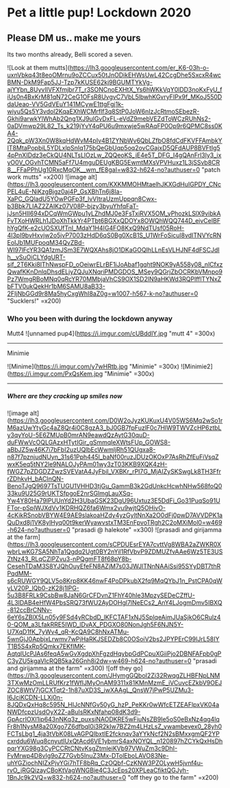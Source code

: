 # Pet a little pup! Lockdown 2020

## Please DM us.. make me yours
Its two months already, Belli scored a seven.

![Look at them mutts](https://lh3.googleusercontent.com/er_K6-03h-o-uxnVbkq43t8eoOMrnu9oZCCux50tJnODikEHWsUwL42CcgDhe5SxcxR4wcBMN-DkM9Fap5JJ-Tzp7kKUSE62kj9BGUMTYkVg-ajYYbn_8UyvIIVFXfmjbr7T_r3SONCnoEXHtX_Ys6hWKkVqY0lDD3noKxFyU_fiUs0n4BxKrM81qN72CeG1OFsR8UvgvC7VbL5lbwhKGvryFIPx9f_MKoJ550DdaUeao-VV5GdVEuY141MCywE1ttgFgj1k-wiyu5Qs5Y3vdol2KqaEXhWCMrflf3q8StP0JoW6nIzJcRtmoSEbezR-Gkhi9arwkYlWhAb2Qng1XJ9ulGvDxFL-eVdZ9mebVEZdToWCzRUhNs2-0aDVmwp29L82_Ts_k219jYvY4qPU6u9mxwje5wRAqFP0Op9r6QPMC8ss0KA4-2Qqk_pW3Xn0W8kqHdWvM4pIv4B1ZYNbWv6QbLZfbO8fdCdFKVFFAmbkYIT8MtaPopbiL5YDLxlpSnIq175bQeGbUqp5oq2ovCGajxD5QFdAUP8BVFtIg54pPnXIDdz3eCkQU4NLTsLlOzLw_ZQQeoKS_jE4e5T_DFG_I4gQAnFrl3ly3_ixyO0V_OGvhTCMN5aFf7U4mguDEUgKBG5EwmtMXsVPVHuxz1L3jSSvb8CR8__FFaPPhUg10RxcMqOK__wm_fE8gaI=w832-h624-no?authuser=0
 "patch work mutts" =x200) ![image alt](https://lh3.googleusercontent.com/KXKMMOHMtaelhJKXGdHuIGPDY_CNcPEL4uE-NiKzgBjgz0aj4P_GsXBhTn6j8Ia-XaPC_GQladU5YOwPGFp3f_lvVItraUzmUppqn8Cwx-b3Bbk7LIAZ2ZAIKz07V08P-bjzy3byuYhfqFaT-jJsn5HII694xDCqWmGWpu1yLZhdMJ0e3FsTxiRVX5OM_yPhozkLSlX9vibkAFvTXoHWRLh1JDoXhTkkYr4PTbt6BGXxQDOYx8OWQhWQQ744D_eivCeIBFhYgQfK-e2cUOSXUfTnI_MdaY1H4IG4FO8KxQ9NdTUsf05RoH-4l3pI9bvHxvjw2o5jvP7003zHdD6qS0Bg0XcB1S_U1WrFoSicul8vdITNVYcRNEoIJb1MUFpoqM34QvZBd-WI97lFcYR3QA1zmJSm3E7WQXAhs8jO1DKaGOQIhLLnEsVLHJNF4dFSCJdIh__vSuOiCLYdgURT-sif_2T6Kki8IThNwspFD_oOeiwrELrBF1iJoAbaf1gqht9NOK9yA558y08_nlCfxzQwafKKnDnlqDhsdELjyZQJuXNqriPMDGDOS_MSey9QGrjZbOCRKbVMnpo9Pz7WmgRBoMNq0qRcYR70MMbjaVhCS9OX1SD2lN9aHKWd3RQPlfflTYNxZbFTV0ukQekHr1bM6SAMU8aB33-2FIjNbGGd9r8Ma5hyCxgWhI8aZ0g=w1007-h567-k-no?authuser=0 "Sucklers!" =x200) 

### Who you been with during the lockdown anyway

Mutt4
![unnamed pup4](https://i.imgur.com/cUBddIY.jpg "mutt 4" =300x)

---

Minimie

![Minime](https://i.imgur.com/y7wHRtb.jpg "Minimie" =300x) ![Minimie2](https://i.imgur.com/PxQsKem.jpg "Minimie" =300x)


---

##### Where are they cracking up smiles now
![image alt](https://lh3.googleusercontent.com/D0W2oJyzKUKuxU4V05WS6Mq2wSo1rM6azUwYtyGc4aZ8Qr4i0C8gzA3_bJ0GB7fpFuzlF0c7HlW9TWVZcHP6ztbLy3qyYoU-5E6ZMUpB0mrAN9eawdQzAytG30quD-duFWwVcOQLGAzxHTytIGir_gSmmqIeXWtsFUp_GOWS8-aBbJZ5w46K7i7bFbI2uzUQlbEcWwmljRh51QUgxa8-n87f7pznjudNUyn_31s61Pph445l_baNf00ruzJDUzOKOxP7AsRhZfEuFiVsqZwxK5eq5tNY2le9NALOJyPAm01wy3zT03KKB9XQK4zH-fWGZ7pZDGDZZwzSVEVatA4JyFbil_VXBKr_rPI7G_MjAIZySKSwgLk8TH3FfrrZDhkvH_bACInQN-BenoTJgQ9697TsTUGU1VHHD3tjGu_GammB3k2GdUnkcHcwhNHw568foQ033ku9U25G9rUKTSfpgoE2nrSGlmgLauXSq-Yw4Y80Ha79lPUUnYd2H3UbaGSK23DgU96Uxtuz3E5DdFi_Go31PuqSo91UFTor-pSplWJXdVv1KDRHQZ6fa6Wmx2vu9wjtQ5OHivO-4cKikRSnobVBYW4E9AE9slakoaHZdy4yzGyltNnXa2O0dFj0pwD7AVVDPK1aQuDxd8j1VK8ylHyq00t9kerWyawvstxTM3EnFpvoTRgh2C2oMXiMol0=w469-h624-no?authuser=0 "prasadi @ halekote" =x300) ![prasadi and girijamma at the farm](https://lh3.googleusercontent.com/sCPDUEsrEYA7cvttVg8WBA2aZWKR0XwbrLwKG7SA5NhTa1Qgdq2Ugt0BY2nYil1RfVbvP9ZDMUZfvAAe6Wz5TE3USZtNz43_RLqCZlPZvu3-nPQgmFT8f68pY8b-CesehTDaM3S8YJQhOuyEfeFN8AZjM7s03JWJlTNnNAAiSsi95SYyDBT7thRPqdMM-s6cRUWGY9QLV5o8Krp8KK46nwF4PoDPkubX2fq9MqQYbJ1n_PstCPA0qWyLV20P_lQb0-zK28j1lPG-5u3B8FRLk9CsbBw8JaN6GrCFDvnZ1FhY40hIe3MpzySEDeCZffU-4L3IDAB4eHfW4PbsSRQ73fWU2AyDOHgl7lNeECs2_AnY4LJogmDmv5IBXQ-812ccBrCNNv-6eY6sZBlX5Ln05y9FSd4yRCbdD_lKFCTAF1xNJ5SplqeAimJUaSjkO6CRulz40-QOM_a3LfakRRE5IWD_lDvAX_PDGXO80NonJgh5F6NJN5Y-U7XqD1fK_7yWv4_qR-KcQA9C8hNxATMu-5wnGjJ0ApbjxLrwmv7wPjHaRKJSEDZb8C0OSoiV2bs2JPYPErC99lJrL58IYT1B5S4xRp5Qmkx7EKfIMK-AqtqlUcPJAs6feqA5wGvXgdpXhFgzdHqybpGdPCpuXGiiPjo2DBNFAFpb0gPC3yZU5kgaVlcRQB5ka26Gnh8i2dw=w469-h624-no?authuser=0 "prasadi and girijamma at the farm" =x300) ![off they go](https://lh3.googleusercontent.com/JHymgGQboI2Zi32RwqgZLHBFNpLNM3TXwMzOmLLRUfKrz1fWflJMyOnAM9311x81KMnMzmE_iVCuvcEZkbV9OEJZOC8WtV7jGCXTqt2-1h87uXD3S_iwXAAgL_QnsW7jPwP5UZMu3-l6JciKCDN-LLXj0n-8JQDxQxHq8c595N_HIJcNNfGv50yG_hzP_PeKKr0wWfcETZEAFlpxVK04aNWDfcpzUsdOyX2Z-aBuIsRKxNfahp08dK3d9-GpAcrIOXI1ip643nNKq3z_puxsiNAODKRE5wFiuNsZB9Ie5oS0eBxNz4qg4lqFr8h1NysM8a20Xgo7Z6dfbqI0i3R2kIw7BZ2m4LHzLsZ_ywambevex0_28yh0FCTsLbg1_4ja3tVbK08LvAGPQIbxtlE2fcknqv3aYYkNcf2N2sBMxxgmQF2YPcxrddu6Wuq8cnyutIUxQtAcd6VE1ybmrS4axNOYQL_n120897hZCYkQxHsDhpqrYXG98g3CyPCCRtCNtvKsgZtmleiKVb97VWuZm3c9DhI-FvMrwp4D8vIg9oZZ7Gvb5InuZ3Mx-DTolEboLAVO83Ne-uhYGZiochNIZxPjvYGi7hTF8bRq_CzOQbf-CzKNW3PZOLywH5jvnf4u-rvO_jRGQizayCBoKtVagWNGBie4C3JcEps20XPLeaCfiktQGJyh-1BnJc9k2VQ=w832-h624-no?authuser=0 "off they go to the farm" =x200) 



